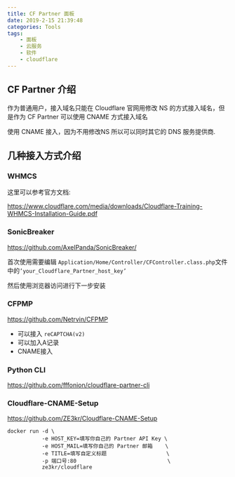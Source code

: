 ```yaml
---
title: CF Partner 面板
date: 2019-2-15 21:39:48
categories: Tools
tags:
    - 面板
    - 云服务
    - 软件
    - cloudflare
---
```


## CF Partner 介绍

作为普通用户，接入域名只能在 Cloudflare 官网用修改 NS 的方式接入域名，但是作为 CF Partner 可以使用 CNAME 方式接入域名

使用 CNAME 接入，因为不用修改NS 所以可以同时其它的 DNS 服务提供商.

<!--more-->

## 几种接入方式介绍

### WHMCS

这里可以参考官方文档: 

https://www.cloudflare.com/media/downloads/Cloudflare-Training-WHMCS-Installation-Guide.pdf



### SonicBreaker

https://github.com/AxelPanda/SonicBreaker/

首次使用需要编辑 ``Application/Home/Controller/CFController.class.php``文件中的``’your_Cloudflare_Partner_host_key’``

然后使用浏览器访问进行下一步安装



### CFPMP

https://github.com/Netrvin/CFPMP

- 可以接入 ``reCAPTCHA(v2)``
- 可以加入A记录
- CNAME接入

### Python CLI

https://github.com/fffonion/cloudflare-partner-cli

### Cloudflare-CNAME-Setup

https://github.com/ZE3kr/Cloudflare-CNAME-Setup

```
docker run -d \
           -e HOST_KEY=填写你自己的 Partner API Key \
           -e HOST_MAIL=填写你自己的 Partner 邮箱    \
           -e TITLE=填写自定义标题                   \
           -p 端口号:80                             \
           ze3kr/cloudflare
```